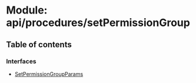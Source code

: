 # Module: api/procedures/setPermissionGroup

## Table of contents

### Interfaces

- [SetPermissionGroupParams](../wiki/api.procedures.setPermissionGroup.SetPermissionGroupParams)
